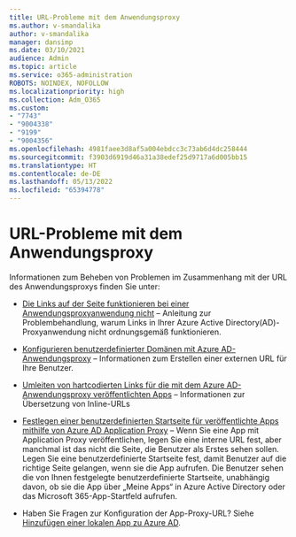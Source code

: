 ```yaml
---
title: URL-Probleme mit dem Anwendungsproxy
ms.author: v-smandalika
author: v-smandalika
manager: dansimp
ms.date: 03/10/2021
audience: Admin
ms.topic: article
ms.service: o365-administration
ROBOTS: NOINDEX, NOFOLLOW
ms.localizationpriority: high
ms.collection: Adm_O365
ms.custom:
- "7743"
- "9004338"
- "9199"
- "9004356"
ms.openlocfilehash: 4981faee3d8af5a004ebdcc3c73ab6d4dc258444
ms.sourcegitcommit: f3903d6919d46a31a38edef25d9717a6d005bb15
ms.translationtype: HT
ms.contentlocale: de-DE
ms.lasthandoff: 05/13/2022
ms.locfileid: "65394778"
---
```

# <a name="application-proxy-url-issues"></a>URL-Probleme mit dem Anwendungsproxy

Informationen zum Beheben von Problemen im Zusammenhang mit der URL des Anwendungsproxys finden Sie unter:

- [Die Links auf der Seite funktionieren bei einer Anwendungsproxyanwendung nicht](https://docs.microsoft.com/azure/active-directory/manage-apps/application-proxy-page-links-broken-problem)  – Anleitung zur Problembehandlung, warum Links in Ihrer Azure Active Directory(AD)-Proxyanwendung nicht ordnungsgemäß funktionieren.

- [Konfigurieren benutzerdefinierter Domänen mit Azure AD-Anwendungsproxy](https://docs.microsoft.com/azure/active-directory/manage-apps/application-proxy-configure-custom-domain)  – Informationen zum Erstellen einer externen URL für Ihre Benutzer.

- [Umleiten von hartcodierten Links für die mit dem Azure AD-Anwendungsproxy veröffentlichten Apps](https://docs.microsoft.com/azure/active-directory/manage-apps/application-proxy-configure-hard-coded-link-translation)  – Informationen zur Übersetzung von Inline-URLs

- [Festlegen einer benutzerdefinierten Startseite für veröffentlichte Apps mithilfe von Azure AD Application Proxy](https://docs.microsoft.com/azure/active-directory/app-proxy/application-proxy-configure-custom-home-page) – Wenn Sie eine App mit Application Proxy veröffentlichen, legen Sie eine interne URL fest, aber manchmal ist das nicht die Seite, die Benutzer als Erstes sehen sollen. Legen Sie eine benutzerdefinierte Startseite fest, damit Benutzer auf die richtige Seite gelangen, wenn sie die App aufrufen. Die Benutzer sehen die von Ihnen festgelegte benutzerdefinierte Startseite, unabhängig davon, ob sie die App über „Meine Apps“ in Azure Active Directory oder das Microsoft 365-App-Startfeld aufrufen.

- Haben Sie Fragen zur Konfiguration der App-Proxy-URL? Siehe [Hinzufügen einer lokalen App zu Azure AD](https://docs.microsoft.com/azure/active-directory/app-proxy/application-proxy-add-on-premises-application#add-an-on-premises-app-to-azure-ad).
 

